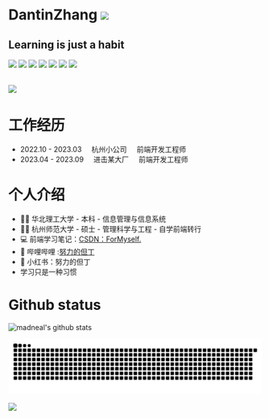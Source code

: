 

<p>
<h1 height="200px">DantinZhang <a href="https://www.gautamkrishnar.com/"><img src="https://media.giphy.com/media/hvRJCLFzcasrR4ia7z/giphy.gif" width="5%"></a></h1>
<h2>Learning is just a habit</h3>
</p>



<div>
  <img src="https://img.shields.io/badge/-JavaScript-f6da1c?style=flat&logo=javascript&logoColor=white">
  <!-- <img src="https://img.shields.io/badge/-TypeScript-2b6dbf?style=flat&logo=typescript&logoColor=white">
       <img src="https://img.shields.io/badge/-React-00b4ce?style=flat&logo=react&logoColor=white">
       <img src="https://img.shields.io/badge/-Next-black?style=flat&logo=next.js&logoColor=white">
       <img src="https://img.shields.io/badge/-Node.js-3C873A?style=flat&logo=Node.js&logoColor=white">
  -->
  <img src="https://img.shields.io/badge/-Vue-46b882?style=flat&logo=vue.js&logoColor=white">
  <img src="https://img.shields.io/badge/-Git-ee462c?style=flat&logo=git&logoColor=white">
  <img src="https://img.shields.io/badge/-Github-black?style=flat&logo=github">
  <img src="https://img.shields.io/badge/-Webpack-%232C3A42?style=flat-square&logo=webpack">
  <img src="https://img.shields.io/badge/wechat_miniprogram-09b955?style=flat&logo=wechat&logoColor=white">
  <img src="https://img.shields.io/badge/-less-bf608e?style=flat&logo=less&logoColor=white">
</div>

<br />

![](https://img.shields.io/badge/dynamic/json?color=fb7299&label=%E5%93%94%E5%93%A9%E5%93%94%E5%93%A9&query=%24.data.follower&suffix=%E5%85%B3%E6%B3%A8&url=https%3A%2F%2Fapi.bilibili.com%2Fx%2Frelation%2Fstat%3Fvmid%3D89821082)


# 工作经历

- 2022.10 - 2023.03    &nbsp;&nbsp;&nbsp;    杭州小公司     &nbsp;&nbsp;&nbsp;      前端开发工程师
- 2023.04 - 2023.09    &nbsp;&nbsp;&nbsp;    进击某大厂     &nbsp;&nbsp;&nbsp;      前端开发工程师

# 个人介绍

- 👨‍💻 华北理工大学 - 本科 - 信息管理与信息系统
- 👨‍💻 杭州师范大学 - 硕士 - 管理科学与工程 - 自学前端转行
- 💻 前端学习笔记：<a href="https://blog.csdn.net/weixin_42044763" target="_blank">CSDN：ForMyself.</a>
- 🌝 哔哩哔哩 :<a href="https://space.bilibili.com/89821082" target="_blank">努力的但丁</a>
- 🌝 小红书：努力的但丁
- 学习只是一种习惯


# Github status

![madneal's github stats](https://github-readme-stats.vercel.app/api?username=DantinZhang&show_icons=true&theme=radical) 

![grid snake animation](./assets/github-user-contribution.svg)


![](./profile-3d-contrib/profile-night-rainbow.svg)

